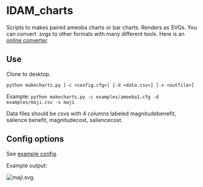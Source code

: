 IDAM_charts
===========

Scripts to makes paired ameoba charts or bar charts. Renders as SVGs. You can convert .svgs to other formats with many different tools. Here is an [online converter](http://cloudconvert.org/svg-to-png).

## Use

Clone to desktop.

```
python makecharts.py [-c <config.cfg>] [-d <data.csv>] [-s <outfile>]
```

Example: ```python makecharts.py -c examples/amoeba1.cfg -d examples/maji.csv -s maji```

Data files should be csvs with 4 columns labeled magnitudebenefit, salience
benefit, magnitudecost, saliencecost.

## Config options

See [example config](http://raw.githubusercontent.com/fgassert/IDAM_charts/master/defaultconfig.cfg).

Example output:

![maji.svg](http://rawgit.com/fgassert/IDAM_charts/master/examples/maji.svg).
